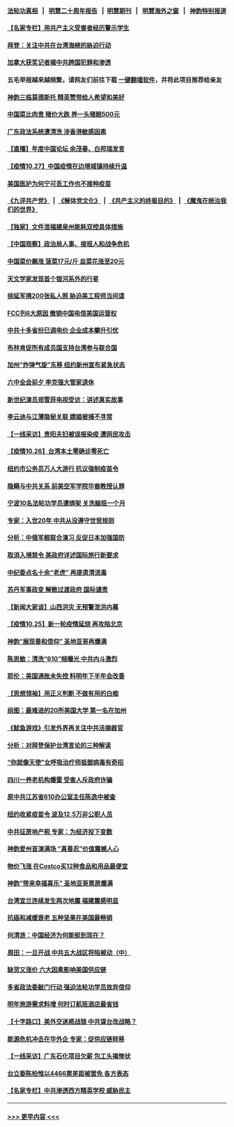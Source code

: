 #### [法轮功真相](https://github.com/gfw-breaker/truth/blob/master/README.md?t=0) &nbsp;&nbsp;|&nbsp;&nbsp; [明慧二十周年报告](https://github.com/gfw-breaker/mh-reports/blob/master/README.md?t=0) &nbsp;&nbsp;|&nbsp;&nbsp;[明慧期刊](https://github.com/gfw-breaker/mh-qikan) &nbsp;&nbsp;|&nbsp;&nbsp; [明慧海外之窗](https://github.com/gfw-breaker/mh-news/blob/master/README.md?t=0) &nbsp;&nbsp;|&nbsp;&nbsp; [神韵特别报道](https://github.com/gfw-breaker/mh-news/blob/master/shenyun.md?t=0)
#### [【名家专栏】用共产主义受害者经历警示学生](../pages/nf4514/n13333495.md?t=10280650) 
#### [拜登：关注中共在台湾海峡的胁迫行动](../pages/nf4514/n13333847.md?t=10280650) 
#### [加拿大获奖记者揭中共跨国犯罪和渗透](../pages/nf4514/n13333693.md?t=10280650) 
#### 五毛举报越来越频繁，请网友们前往下载 [一键翻墙软件](https://github.com/gfw-breaker/ssr-accounts)，并将此项目推荐给亲友
#### [神韵三临莫德斯托 精英赞带给人希望和美好](../pages/nf4514/n13333046.md?t=10280650) 
#### [中国菜比肉贵 猪价大跌 养一头猪赔500元](../pages/nf4514/n13332047.md?t=10280650) 
#### [广东政法系统遭清洗 涉香港敏感因素](../pages/nf4514/n13333723.md?t=10280650) 
#### [【直播】年度中国论坛 余茂春、白邦瑞发言](../pages/nf4514/n13332516.md?t=10280650) 
#### [【疫情10.27】中国疫情在边境城镇持续升温](../pages/nf4514/n13332930.md?t=10280650) 
#### [美国医护为何宁可丢工作也不接种疫苗](../pages/nf4514/n13331894.md?t=10280650) 
#### [《九评共产党》](https://github.com/begood0513/9ping.md/blob/master/README.md) &nbsp;|&nbsp; [《解体党文化》](../../../../jtdwh.md/blob/master/README.md)  &nbsp;|&nbsp; [《共产主义的终极目的》](../../../../gczydzjmd.md/blob/master/README.md) &nbsp;|&nbsp; [《魔鬼在统治我们的世界》](../../../../mgztzwmdsj.md/blob/master/README.md) 
#### [【独家】文件泄福建泉州能耗双控具体措施](../pages/nf4514/n13331924.md?t=10280650) 
#### [【中国观察】政治局人事、接班人和战争危机](../pages/nf4514/n13331932.md?t=10280650) 
#### [中国菜价飙涨 菠菜17元/斤 韭菜花涨至20元](../pages/nf4514/n13331916.md?t=10280650) 
#### [天文学家发现首个银河系外的行星](../pages/nf4514/n13331895.md?t=10280650) 
#### [徐延军携200张私人照 胁迫美工程师当间谍](../pages/nf4514/n13331491.md?t=10280650) 
#### [FCC列6大原因 撤销中国电信美国运营权](../pages/nf4514/n13331452.md?t=10280650) 
#### [中共十多省份已调电价 企业成本攀升引忧](../pages/nf4514/n13331303.md?t=10280650) 
#### [布林肯促所有成员国支持台湾参与联合国](../pages/nf4514/n13331235.md?t=10280650) 
#### [加州“炸弹气旋”东移 纽约新州宣布紧急状态](../pages/nf4514/n13331153.md?t=10280650) 
#### [六中全会前夕 李克强大管家退休](../pages/nf4514/n13331220.md?t=10280650) 
#### [新世纪演员郑雪菲电视受访：讲述真实故事](../pages/nf4514/n13331008.md?t=10280650) 
#### [李云迪与江薄隐秘关联 嫖娼被捕不寻常](../pages/nf4514/n13331051.md?t=10280650) 
#### [【一线采访】贵阳夫妇被误报染疫 遭网民攻击](../pages/nf4514/n13330226.md?t=10280650) 
#### [【疫情10.26】台湾本土零确诊零死亡](../pages/nf4514/n13330501.md?t=10280650) 
#### [纽约市公务员万人大游行 抗议强制疫苗令](../pages/nf4514/n13329881.md?t=10280650) 
#### [隐瞒与中共关系 前美空军学院华裔教授认罪](../pages/nf4514/n13329413.md?t=10280650) 
#### [宁波10名法轮功学员遭绑架 关洗脑班一个月](../pages/nf4514/n13328207.md?t=10280650) 
#### [专家：入世20年 中共从没遵守世贸规则](../pages/nf4514/n13329192.md?t=10280650) 
#### [分析：中俄军舰联合演习 反促日本加强国防](../pages/nf4514/n13329297.md?t=10280650) 
#### [取消入境禁令 美政府详述国际旅行新要求](../pages/nf4514/n13329234.md?t=10280650) 
#### [中纪委点名十余“老虎” 再提肃清流毒](../pages/nf4514/n13328888.md?t=10280650) 
#### [苏丹军事政变 解散过渡政府 国际谴责](../pages/nf4514/n13328504.md?t=10280650) 
#### [【新闻大家谈】山西洪灾 无预警泄洪内幕](../pages/nf4514/n13327049.md?t=10280650) 
#### [【疫情10.25】新一轮疫情延烧 再攻陷北京](../pages/nf4514/n13327865.md?t=10280650) 
#### [神韵“展现善和信仰” 圣地亚哥再爆满](../pages/nf4514/n13328060.md?t=10280650) 
#### [陈思敏：清洗“610”频曝光 中共内斗激烈](../pages/nf4514/n13327987.md?t=10280650) 
#### [耶伦：美国通胀未失控 料明年下半年会改善](../pages/nf4514/n13326722.md?t=10280650) 
#### [【思想领袖】用正义判断 不做有用的白痴](../pages/nf4514/n13297585.md?t=10280650) 
#### [组图：最难进的20所美国大学 第一名在加州](../pages/nf4514/n13311328.md?t=10280650) 
#### [《鱿鱼游戏》引发外界再关注中共活摘器官](../pages/nf4514/n13324915.md?t=10280650) 
#### [分析：对拜登保护台湾言论的三种解读](../pages/nf4514/n13325462.md?t=10280650) 
#### [“你就像天使”女呼吸治疗师抵御病毒有奇招](../pages/nf4514/n13326753.md?t=10280650) 
#### [四川一养老机构爆雷 受害人斥政府诈骗](../pages/nf4514/n13326519.md?t=10280650) 
#### [原中共江苏省610办公室主任陈逸中被查](../pages/nf4514/n13326486.md?t=10280650) 
#### [纽约收紧疫苗令 波及12.5万非公职人员](../pages/nf4514/n13326261.md?t=10280650) 
#### [中共征房地产税 专家：为经济投下变数](../pages/nf4514/n13326001.md?t=10280650) 
#### [神韵爱州首演满场 “真善忍”价值震撼人心](../pages/nf4514/n13325801.md?t=10280650) 
#### [物价飞涨 在Costco买12种食品和用品最便宜](../pages/nf4514/n13321451.md?t=10280650) 
#### [神韵“带来幸福喜乐” 圣地亚哥票房爆满](../pages/nf4514/n13325753.md?t=10280650) 
#### [台湾宜兰连续发生两次地震 福建震感明显](../pages/nf4514/n13325569.md?t=10280650) 
#### [抗癌和减缓衰老 五种坚果在美国最畅销](../pages/nf4514/n13323638.md?t=10280650) 
#### [何清涟：中国经济为何能挺到现在？](../pages/nf4514/n13325562.md?t=10280650) 
#### [周田：一旦开战 中共五大战区将陷被动（中）](../pages/nf4514/n13325247.md?t=10280650) 
#### [缺货又涨价 六大因素影响美国供应链](../pages/nf4514/n13325181.md?t=10280650) 
#### [多省政法委敲门行动 强迫法轮功学员放弃信仰](../pages/nf4514/n13325102.md?t=10280650) 
#### [明年旅游需求料增 何时订航班酒店最省钱](../pages/nf4514/n13324776.md?t=10280650) 
#### [【十字路口】美外交迷惑战狼 中共谋台改战略？](../pages/nf4514/n13324429.md?t=10280650) 
#### [能源危机冲击在华外企 专家：促供应链转移](../pages/nf4514/n13324933.md?t=10280650) 
#### [【一线采访】广东石化项目欠薪 包工头揭惨状](../pages/nf4514/n13324844.md?t=10280650) 
#### [台立委陈柏惟以4466票差距被罢免 各方表态](../pages/nf4514/n13324597.md?t=10280650) 
#### [【名家专栏】中共渗透西方精英学校 威胁民主](../pages/nf4514/n13324491.md?t=10280650) 

----
#### [ >>> 更早内容 <<< ](../indexes/nf4514-earlier.md)
